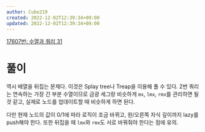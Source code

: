 ```yaml
---
author: Cube219
created: 2022-12-02T12:39:34+09:00
updated: 2022-12-02T12:39:34+09:00
---
```


[17607번: 수열과 쿼리 31](https://www.acmicpc.net/problem/17607)

# 풀이

역시 배열을 뒤집는 문제다. 이것은 Splay tree나 Treap을 이용해 풀 수 있다. 2번 쿼리는 연속하는 가장 긴 부분 수열이므로 금광 세그랑 비슷하게 `mx`, `lmx`, `rmx`를 관리하면 될 것 같고, 실제로 노드를 업데이트할 때 비슷하게 하면 된다.

다만 현재 노드의 값이 0/1에 따라 로직이 조금 바뀌고, 왼/오른쪽 자식 깊이까지 lazy를 push해야 한다. 또한 뒤집을 때 `lmx`와 `rmx`도 서로 바꿔줘야 한다는 점에 유의.
